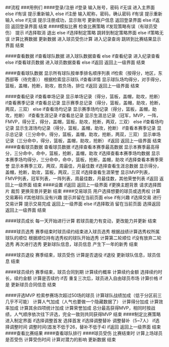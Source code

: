 ##流程
###用例们
####登录/注册
    if登录
        输入账号，密码
        if无误
            进入主界面
        else if有误
            提示重新输入
    else if注册
        输入昵称，密码，确认密码
        if有误
            提示重新输入
        else if无误
            提示注册成功，显示账号
            更新账户信息
            返回登录界面
        else if返回
            返回登录界面
    结束
####模拟比赛
    检查比赛策略
    if发现策略有误（有球员受伤）
        提示
        if选择取消
            退出
        else if选择制定策略
            跳转到制定策略界面
    else if策略无误
        计算比赛数据
        更新数据
        进入球员受伤计算
        进入记录查询
        跳转到比赛结果显示界面
    结束

####查看数据
    if查看球队数据
        进入球队数据查看
    else if查看纪录
        进入纪录查看
    else if查看球员数据
        进入球员数据查看
    else if返回
        返回上一级界面
    结束

####查看球队数据
    显示所有球队按单季排名顺序列表
    if检索（按得分，地区，东西部等（待完善））
        根据检索显示球队
    if查看详情
        显示球队场均得分，对手得分，篮板，盖帽，抢断，助攻，胜负场，排位
    if返回
        返回上一级界面
    结束

####查看纪录
    if查看单场记录
        显示单场记录（得分，篮板，盖帽，助攻，抢断）
    if查看赛季记录
        if查看总记录
            显示赛季总记录（得分，篮板，盖帽，助攻，抢断，两双，三双）
        else if查看场均记录
            显示赛季场均记录（得分，篮板，盖帽，助攻，抢断）
    if查看生涯记录
        if查看总记录
            显示生涯总记录（冠军，MVP，一阵，FMVP，得分王，得分，盖帽，篮板，助攻，抢断，两双，三双）
        else if查看场均记录
            显示生涯场均记录（得分，篮板，盖帽，助攻，抢断）
    if查看本赛季记录
        显示总记录（三分命中，得分，篮板，盖帽，助攻，抢断，两双，三双）
        显示单场记录（三分命中，得分，篮板，盖帽，助攻，抢断）
    if返回
        返回上一级界面
    结束
####查看球员数据
    查看球员数据
    if选择查看本赛季最高数据
        显示本赛季最高得分，三分命中，命中，篮板，抢断，盖帽，助攻
    if选择查看本赛季场均数据
        显示本赛季场均得分，三分命中，命中，篮板，抢断，盖帽，助攻
    if选择查看本赛季荣誉
        显示本赛季三双，两双，周最佳，月最佳数
    if选择查看生涯总数据
        显示得分，盖帽，抢断，助攻，篮板，两双，三双
    if选择查看生涯荣誉
        显示MVP列表，FMVP列表，冠军列表，一阵列表，周最佳数，月最佳数，其他荣誉列表
    if返回
        返回上一级界面
    结束
####设置
    if返回
        返回上一级界面
    if更换主题背景
        请求选择图片
        裁剪
        更换背景并更新
    结束
####交易球员
    用户选择想要的球员或选秀权
    计算交易筹码
    if其他球队没有兴趣
        提示并留在当前页面
    else if有兴趣
        if选择交易
            进行交易计算
            提示交易完成
            返回上一级界面
        else if选择取消
            留在当前页面
    选择返回
    返回上一级界面
    结束
        
####球员成长
    每一天开始进行计算
    若球员能力有变动，更改能力并更新
    结束

####球员选秀
    赛季结束时球员续约结束进入球员选秀
    根据战绩计算选秀权所属球队的顺位
    根据顺位持有选秀权的球队开始选秀
    计算第二轮顺位
    if没有放弃二轮选秀
        再次进行选秀
    更新球队信息，球员信息
    产生下一年的新秀
    结束

####球员退役
    赛季结束，球员受伤
    计算是否退役
    if退役
        更新球队信息，球员信息
    结束

####球员续约
    赛季结束，球员合同到期
    计算续约概率
    计算续约金额
    选择续约时长，续约金额
    计算是否续约
    if否
        重复三次后，球员进入自由球员市场
        计算价格
    if是
        更新球员合同信息
    结束

####评选MVP
    检索参赛场次超过50场的球员
    计算球队战绩加成（低于分区前三几乎不可能）
    计算人气加成（人气也要做一个隐藏数据了）
    计算得分加成
    计算效率加成
    计算其余四项统计加成
    计算荣誉加成
    总分最高获得MVP，相同时按战绩，人气顺序依次往下评选，完全一致则共同获得MVP
    结束
####制定比赛策略
    进入制定界面
    if选择调整首发
        选择首发
    if选择调整替补
        调整替补（5~7人）
    if选择调整时间
        调整时间(首发不低于26，替补不低于4)
    if返回
        返回上一级界面
    结束
####查看比赛结果
####查看球队排行
####球员受伤
    比赛结束时
    计算上场球员是否受伤
    计算受伤时间
    计算对潜力的影响
    更新数据
    结束